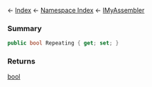 ← [Index](Api-Index) ← [Namespace Index](Namespace-Index) ← [IMyAssembler](Sandbox.ModAPI.Ingame.IMyAssembler)

### Summary

```csharp
public bool Repeating { get; set; }
```

### Returns

[bool](https://docs.microsoft.com/en-us/dotnet/api/System.Boolean?view=netframework-4.6)

